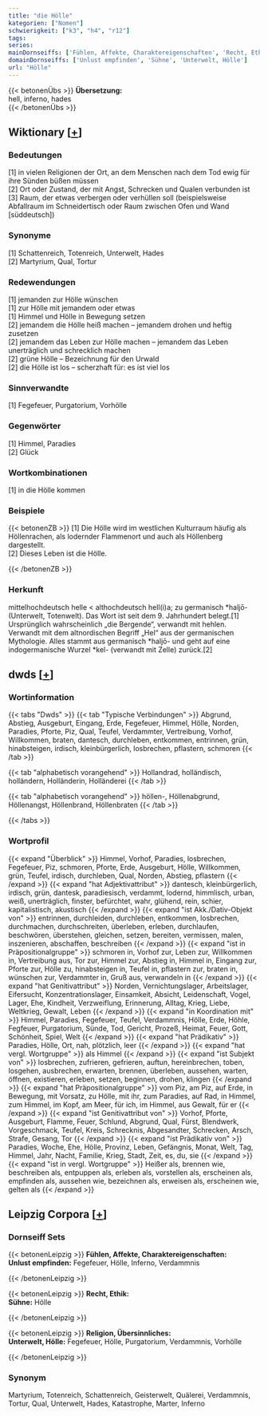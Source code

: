 ```yaml
---
title: "die Hölle"
kategorien: ["Nomen"]
schwierigkeit: ["k3", "h4", "r12"]
tags:
series:
mainDornseiffs: ['Fühlen, Affekte, Charaktereigenschaften', 'Recht, Ethik', 'Religion, Übersinnliches']
domainDornseiffs: ['Unlust empfinden', 'Sühne', 'Unterwelt, Hölle']
url: "Hölle"
---
```


{{< betonenÜbs >}}
**Übersetzung:**  
hell, inferno, hades  
{{< /betonenÜbs >}}

## Wiktionary [[+](https://de.wiktionary.org/wiki/Hölle)]

### Bedeutungen
[1] in vielen Religionen der Ort, an dem Menschen nach dem Tod ewig für ihre Sünden büßen müssen  
[2] Ort oder Zustand, der mit Angst, Schrecken und Qualen verbunden ist  
[3] Raum, der etwas verbergen oder verhüllen soll (beispielsweise Abfallraum im Schneidertisch oder Raum zwischen Ofen und Wand [süddeutsch])  

### Synonyme
[1] Schattenreich, Totenreich, Unterwelt, Hades  
[2] Martyrium, Qual, Tortur  

### Redewendungen
[1] jemanden zur Hölle wünschen  
[1] zur Hölle mit jemandem oder etwas  
[1] Himmel und Hölle in Bewegung setzen  
[2] jemandem die Hölle heiß machen – jemandem drohen und heftig zusetzen  
[2] jemandem das Leben zur Hölle machen – jemandem das Leben unerträglich und schrecklich machen  
[2] grüne Hölle – Bezeichnung für den Urwald  
[2] die Hölle ist los – scherzhaft für: es ist viel los  

### Sinnverwandte
[1] Fegefeuer, Purgatorium, Vorhölle  

### Gegenwörter
[1] Himmel, Paradies  
[2] Glück  

### Wortkombinationen
[1] in die Hölle kommen  

### Beispiele
{{< betonenZB >}}
[1] Die Hölle wird im westlichen Kulturraum häufig als Höllenrachen, als lodernder Flammenort und auch als Höllenberg dargestellt.  
[2] Dieses Leben ist die Hölle.  

{{< /betonenZB >}}
### Herkunft
mittelhochdeutsch helle < althochdeutsch hell(i)a; zu germanisch *haljō- (Unterwelt, Totenwelt). Das Wort ist seit dem 9. Jahrhundert belegt.[1] Ursprünglich wahrscheinlich „die Bergende“, verwandt mit hehlen. Verwandt mit dem altnordischen Begriff „Hel“ aus der germanischen Mythologie. Alles stammt aus germanisch *haljō- und geht auf eine indogermanische Wurzel *kel- (verwandt mit Zelle) zurück.[2]  



## dwds [[+](https://www.dwds.de/wb/Hölle)]

### Wortinformation
{{< tabs "Dwds" >}}
{{< tab "Typische Verbindungen" >}}
Abgrund, Abstieg, Ausgeburt, Eingang, Erde, Fegefeuer, Himmel, Hölle, Norden, Paradies, Pforte, Piz, Qual, Teufel, Verdammter, Vertreibung, Vorhof, Willkommen, braten, dantesch, durchleben, entkommen, entrinnen, grün, hinabsteigen, irdisch, kleinbürgerlich, losbrechen, pflastern, schmoren
{{< /tab >}}

{{< tab "alphabetisch vorangehend" >}}
Hollandrad, holländisch, holländern, Holländerin, Holländerei
{{< /tab >}}

{{< tab "alphabetisch vorangehend" >}}
höllen-, Höllenabgrund, Höllenangst, Höllenbrand, Höllenbraten
{{< /tab >}}

{{< /tabs >}}

### Wortprofil
{{< expand "Überblick" >}} Himmel, Vorhof, Paradies, losbrechen, Fegefeuer, Piz, schmoren, Pforte, Erde, Ausgeburt, Hölle, Willkommen, grün, Teufel, irdisch, durchleben, Qual, Norden, Abstieg, pflastern {{< /expand >}}
{{< expand "hat Adjektivattribut" >}} dantesch, kleinbürgerlich, irdisch, grün, dantesk, paradiesisch, verdammt, lodernd, himmlisch, urban, weiß, unerträglich, finster, befürchtet, wahr, glühend, rein, schier, kapitalistisch, akustisch {{< /expand >}}
{{< expand "ist Akk./Dativ-Objekt von" >}} entrinnen, durchleiden, durchleben, entkommen, losbrechen, durchmachen, durchschreiten, überleben, erleben, durchlaufen, beschwören, überstehen, gleichen, setzen, bereiten, vermissen, malen, inszenieren, abschaffen, beschreiben {{< /expand >}}
{{< expand "ist in Präpositionalgruppe" >}} schmoren in, Vorhof zur, Leben zur, Willkommen in, Vertreibung aus, Tor zur, Himmel zur, Abstieg in, Himmel in, Eingang zur, Pforte zur, Hölle zu, hinabsteigen in, Teufel in, pflastern zur, braten in, wünschen zur, Verdammter in, Gruß aus, verwandeln in {{< /expand >}}
{{< expand "hat Genitivattribut" >}} Norden, Vernichtungslager, Arbeitslager, Eifersucht, Konzentrationslager, Einsamkeit, Absicht, Leidenschaft, Vogel, Lager, Ehe, Kindheit, Verzweiflung, Erinnerung, Alltag, Krieg, Liebe, Weltkrieg, Gewalt, Leben {{< /expand >}}
{{< expand "in Koordination mit" >}} Himmel, Paradies, Fegefeuer, Teufel, Verdammnis, Hölle, Erde, Höhle, Fegfeuer, Purgatorium, Sünde, Tod, Gericht, Prozeß, Heimat, Feuer, Gott, Schönheit, Spiel, Welt {{< /expand >}}
{{< expand "hat Prädikativ" >}} Paradies, Hölle, Ort, nah, plötzlich, leer {{< /expand >}}
{{< expand "hat vergl. Wortgruppe" >}} als Himmel {{< /expand >}}
{{< expand "ist Subjekt von" >}} losbrechen, zufrieren, gefrieren, auftun, hereinbrechen, toben, losgehen, ausbrechen, erwarten, brennen, überleben, aussehen, warten, öffnen, existieren, erleben, setzen, beginnen, drohen, klingen {{< /expand >}}
{{< expand "hat Präpositionalgruppe" >}} vom Piz, am Piz, auf Erde, in Bewegung, mit Vorsatz, zu Hölle, mit ihr, zum Paradies, auf Rad, in Himmel, zum Himmel, im Kopf, am Meer, für ich, im Himmel, aus Gewalt, für er {{< /expand >}}
{{< expand "ist Genitivattribut von" >}} Vorhof, Pforte, Ausgeburt, Flamme, Feuer, Schlund, Abgrund, Qual, Fürst, Blendwerk, Vorgeschmack, Teufel, Kreis, Schrecknis, Abgesandter, Schrecken, Arsch, Strafe, Gesang, Tor {{< /expand >}}
{{< expand "ist Prädikativ von" >}} Paradies, Woche, Ehe, Hölle, Provinz, Leben, Gefängnis, Monat, Welt, Tag, Himmel, Jahr, Nacht, Familie, Krieg, Stadt, Zeit, es, du, sie {{< /expand >}}
{{< expand "ist in vergl. Wortgruppe" >}} Heißer als, brennen wie, beschreiben als, entpuppen als, erleben als, vorstellen als, erscheinen als, empfinden als, aussehen wie, bezeichnen als, erweisen als, erscheinen wie, gelten als {{< /expand >}}

## Leipzig Corpora [[+](https://corpora.uni-leipzig.de/en/res?word=Hölle&corpusId=deu_newscrawl-public_2018)]

### Dornseiff Sets
{{< betonenLeipzig >}}
**Fühlen, Affekte, Charaktereigenschaften:**  
**Unlust empfinden:** Fegefeuer, Hölle, Inferno, Verdammnis  

{{< /betonenLeipzig >}}


{{< betonenLeipzig >}}
**Recht, Ethik:**  
**Sühne:** Hölle  

{{< /betonenLeipzig >}}


{{< betonenLeipzig >}}
**Religion, Übersinnliches:**  
**Unterwelt, Hölle:** Fegefeuer, Hölle, Purgatorium, Verdammnis, Vorhölle  

{{< /betonenLeipzig >}}

### Synonym
Martyrium, Totenreich, Schattenreich, Geisterwelt, Quälerei, Verdammnis, Tortur, Qual, Unterwelt, Hades, Katastrophe, Marter, Inferno

